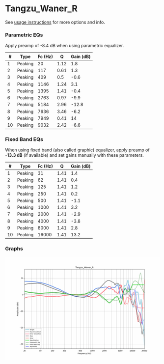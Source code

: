 # Tangzu_Waner_R
See [usage instructions](https://github.com/jaakkopasanen/AutoEq#usage) for more options and info.

### Parametric EQs
Apply preamp of -8.4 dB when using parametric equalizer.

|   # | Type    |   Fc (Hz) |    Q |   Gain (dB) |
|-----|---------|-----------|------|-------------|
|   1 | Peaking |        20 | 1.12 |         1.8 |
|   2 | Peaking |       117 | 0.61 |         1.3 |
|   3 | Peaking |       409 | 0.5  |        -0.6 |
|   4 | Peaking |      1146 | 1.24 |         3.1 |
|   5 | Peaking |      1395 | 1.41 |        -0.4 |
|   6 | Peaking |      2763 | 0.97 |        -9.9 |
|   7 | Peaking |      5184 | 2.96 |       -12.8 |
|   8 | Peaking |      7636 | 3.46 |        -6.2 |
|   9 | Peaking |      7949 | 0.41 |        14   |
|  10 | Peaking |      9032 | 2.42 |        -6.6 |

### Fixed Band EQs
When using fixed band (also called graphic) equalizer, apply preamp of **-13.3 dB** (if available) and set gains manually with these parameters.

|   # | Type    |   Fc (Hz) |    Q |   Gain (dB) |
|-----|---------|-----------|------|-------------|
|   1 | Peaking |        31 | 1.41 |         1.4 |
|   2 | Peaking |        62 | 1.41 |         0.4 |
|   3 | Peaking |       125 | 1.41 |         1.2 |
|   4 | Peaking |       250 | 1.41 |         0.2 |
|   5 | Peaking |       500 | 1.41 |        -1.1 |
|   6 | Peaking |      1000 | 1.41 |         3.2 |
|   7 | Peaking |      2000 | 1.41 |        -2.9 |
|   8 | Peaking |      4000 | 1.41 |        -3.8 |
|   9 | Peaking |      8000 | 1.41 |         2.8 |
|  10 | Peaking |     16000 | 1.41 |        13.2 |

### Graphs
![](./Tangzu_Waner_R.png)
